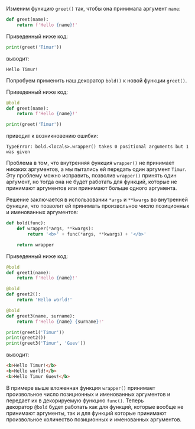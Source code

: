 

Изменим функцию `greet()` так, чтобы она принимала аргумент `name`:

```python
def greet(name):
    return f'Hello {name}!'
```

Приведенный ниже код:

```python
print(greet('Timur'))
```

выводит:

```no-highlight
Hello Timur!
```

Попробуем применить наш декоратор `bold()` к новой функции `greet()`.

Приведенный ниже код:

```python
@bold
def greet(name):
    return f'Hello {name}!'

print(greet('Timur'))
```

приводит к возникновению ошибки:

```no-highlight
TypeError: bold.<locals>.wrapper() takes 0 positional arguments but 1 was given
```

Проблема в том, что внутренняя функция `wrapper()` не принимает никаких аргументов, а мы пытались ей передать один аргумент `Timur`. Эту проблему можно исправить, позволив `wrapper()` принять один аргумент, но тогда она не будет работать для функций, которые не принимают аргументов или принимают больше одного аргумента.

Решение заключается в использовании `*args` и `**kwargs` во внутренней функции, что позволит ей принимать произвольное число позиционных и именованных аргументов:

```python
def bold(func):
    def wrapper(*args, **kwargs):
        return '<b>' + func(*args, **kwargs) + '</b>'

    return wrapper
```

Приведенный ниже код:

```python
@bold
def greet1(name):
    return f'Hello {name}!'

@bold
def greet2():
    return 'Hello world!'

@bold
def greet3(name, surname):
    return f'Hello {name} {surname}!'

print(greet1('Timur'))
print(greet2())
print(greet3('Timur', 'Guev'))
```

выводит:

```html
<b>Hello Timur!</b>
<b>Hello world!</b>
<b>Hello Timur Guev!</b>
```

В примере выше вложенная функция `wrapper()` принимает произвольное число позиционных и именованных аргументов и передает их в декорируемую функцию `func()`. Теперь декоратор `@bold` будет работать как для функций, которые вообще не принимают аргументы, так и для функций которые принимают произвольное количество позиционных и именованных аргументов.
